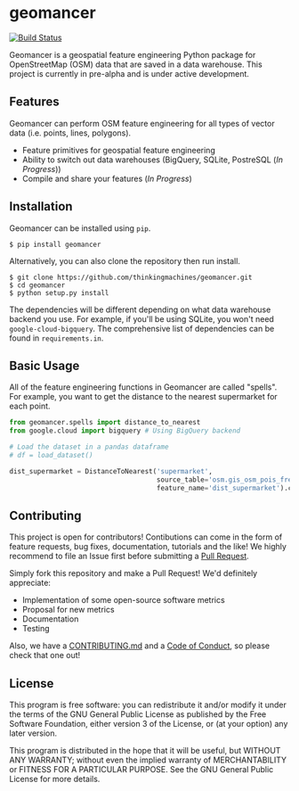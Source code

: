 # geomancer

[![Build Status](https://travis-ci.org/thinkingmachines/geomancer.svg?branch=master)](https://travis-ci.org/thinkingmachines/geomancer)

Geomancer is a geospatial feature engineering Python package for OpenStreetMap
(OSM) data that are saved in a data warehouse. This project is currently in
pre-alpha and is under active development.


## Features

Geomancer can perform OSM feature engineering for all types of vector data
(i.e. points, lines, polygons). 

- Feature primitives for geospatial feature engineering
- Ability to switch out data warehouses (BigQuery, SQLite, PostreSQL (*In Progress*))  
- Compile and share your features (*In Progress*)


## Installation

Geomancer can be installed using `pip`.

```
$ pip install geomancer
```

Alternatively, you can also clone the repository then run install.

```
$ git clone https://github.com/thinkingmachines/geomancer.git
$ cd geomancer
$ python setup.py install
``` 

The dependencies will be different depending on what data warehouse backend you
use. For example, if you'll be using SQLite, you won't need
`google-cloud-bigquery`. The comprehensive list of dependencies can be found in
`requirements.in`.

## Basic Usage

All of the feature engineering functions in Geomancer are called "spells". For
example, you want to get the distance to the nearest supermarket for each
point.

```python
from geomancer.spells import distance_to_nearest
from google.cloud import bigquery # Using BigQuery backend

# Load the dataset in a pandas dataframe 
# df = load_dataset()

dist_supermarket = DistanceToNearest('supermarket',
                                     source_table='osm.gis_osm_pois_free_1',
                                     feature_name='dist_supermarket').cast(df, host=bigquery.Client())
```

## Contributing

This project is open for contributors! Contibutions can come in the form of
feature requests, bug fixes, documentation, tutorials and the like! We highly
recommend to file an Issue first before submitting a [Pull
Request](https://help.github.com/en/articles/creating-a-pull-request).

Simply fork this repository and make a Pull Request! We'd definitely appreciate:

- Implementation of some open-source software metrics
- Proposal for new metrics
- Documentation
- Testing

Also, we have a
[CONTRIBUTING.md](https://github.com/thinkingmachines/geomancer/CONTRIBUTING.MD)
and a [Code of
Conduct](https://github.com/thinkingmachines/geomancer/CODE_OF_CONDUCT.md), so
please check that one out!

## License

This program is free software: you can redistribute it and/or modify it under
the terms of the GNU General Public License as published by the Free Software
Foundation, either version 3 of the License, or (at your option) any later
version.

This program is distributed in the hope that it will be useful, but WITHOUT ANY
WARRANTY; without even the implied warranty of MERCHANTABILITY or FITNESS FOR A
PARTICULAR PURPOSE.  See the GNU General Public License for more details.
